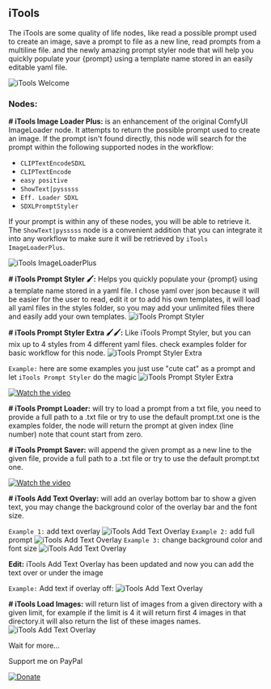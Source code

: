 ## iTools
The iTools are some quality of life nodes, like read a possible prompt used to create an image, save a prompt to file as a new line, read prompts from a multiline file. and the newly amazing prompt styler node that will help you quickly populate your {prompt} using a template name stored in an easily editable yaml file.

![iTools Welcome](examples/iTools_a.webp)
### Nodes:
**# iTools Image Loader Plus:** is an enhancement of the original ComfyUI ImageLoader node. It attempts to return the possible prompt used to create an image. If the prompt isn't found directly, this node will search for the prompt within the following supported nodes in the workflow:

  - `CLIPTextEncodeSDXL`
  - `CLIPTextEncode`
  - `easy positive`
  - `ShowText|pysssss`
  - `Eff. Loader SDXL`
  - `SDXLPromptStyler`

If your prompt is within any of these nodes, you will be able to retrieve it. The `ShowText|pysssss` node is a convenient addition that you can integrate it into any workflow to make sure it will be retrieved by `iTools ImageLoaderPlus`.

![iTools ImageLoaderPlus](examples/Screenshot1.jpg)

**# iTools Prompt Styler 🖌️:** Helps you quickly populate your {prompt} using a template name stored in a yaml file. I chose yaml over json because it will be easier for the user to read, edit it or to add his own templates, it will load all yaml files in the styles folder, so you may add your unlimited files there and easily add your own templates.
![iTools Prompt Styler](examples/prompt_styler.jpg)

**# iTools Prompt Styler Extra 🖌️🖌️:** Like iTools Prompt Styler, but you can mix up to 4 styles from 4 different yaml files. check examples folder for basic workflow for this node.
![iTools Prompt Styler Extra](examples/Screenshot6.jpg)

`Example:` here are some examples you just use "cute cat" as a prompt and let `iTools Prompt Styler` do the magic
![iTools Prompt Styler Extra](examples/Screenshot7.jpg)

[![Watch the video](https://i.vimeocdn.com/video/1931938580-5f9f910778695aa21e10f83af1fbde91b35b1941403a9981f33b8cc20da4d7b8-d)](https://vimeo.com/1013876993)

**# iTools Prompt Loader:** will try to load a prompt from a txt file, you need to provide a full path to a .txt file or try to use the default prompt.txt one is the examples folder, the node will return the prompt at given index (line number) note that count start from zero.

**# iTools Prompt Saver:** will append the given prompt as a new line to the given file, provide a full path to a .txt file or try to use the default prompt.txt one.

[![Watch the video](https://github.com/user-attachments/assets/22af7830-066f-498e-a90f-0513b56fa343)](https://github.com/user-attachments/assets/22af7830-066f-498e-a90f-0513b56fa343)

**# iTools Add Text Overlay:** will add an overlay bottom bar to show a given text, you may change the background color of the overlay bar and the font size.

`Example 1:` add text overlay
![iTools Add Text Overlay](examples/Screenshot2.jpg)
`Example 2:` add full prompt
![iTools Add Text Overlay](examples/Screenshot4.jpg)
`Example 3:` change background color and font size
![iTools Add Text Overlay](examples/Screenshot3.jpg)

**Edit:** iTools Add Text Overlay has been updated and now you can add the text over or under the image

`Example:` Add text if overlay off: 
![iTools Add Text Overlay](examples/overlay_preview.jpg)

**# iTools Load Images:** will return list of images from a given directory with a given limit, for example if the limit is 4 it will return first 4 images in that directory.it will also return the list of these images names.
![iTools Add Text Overlay](examples/Screenshot5.jpg)

Wait for more...

Support me on PayPal

[![Donate](https://img.shields.io/badge/Donate-PayPal-green.svg)](https://paypal.me/mohammadmoustafa1)

